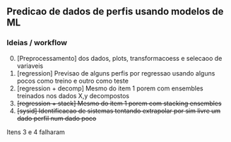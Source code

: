 ## Predicao de dados de perfis usando modelos de ML

### Ideias / workflow
0. [Preprocessamento] dos dados, plots, transformacoess e selecaoo de variaveis
1. [regression] Previsao de alguns perfis por regressao usando alguns pocos como treino e outro como teste
2. [regression + decomp] Mesmo do item 1 porem com ensembles treinados nos dados X,y decompostos
3. ~~[regression + stack] Mesmo do item 1 porem com stacking ensembles~~
4. ~~[sysid] Identificacao de sistemas tentando extrapolar por sim livre um dado perfil num dado poco~~

Itens 3 e 4 falharam
